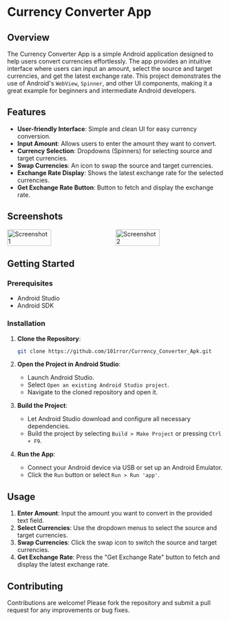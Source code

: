 # Currency Converter App

## Overview

The Currency Converter App is a simple Android application designed to help users convert currencies effortlessly. The app provides an intuitive interface where users can input an amount, select the source and target currencies, and get the latest exchange rate. This project demonstrates the use of Android's `WebView`, `Spinner`, and other UI components, making it a great example for beginners and intermediate Android developers.

## Features

- **User-friendly Interface**: Simple and clean UI for easy currency conversion.
- **Input Amount**: Allows users to enter the amount they want to convert.
- **Currency Selection**: Dropdowns (Spinners) for selecting source and target currencies.
- **Swap Currencies**: An icon to swap the source and target currencies.
- **Exchange Rate Display**: Shows the latest exchange rate for the selected currencies.
- **Get Exchange Rate Button**: Button to fetch and display the exchange rate.

## Screenshots

<div style="display: flex;">
    <img src="https://github.com/101rror/Currency_Converter_Apk/assets/122160056/0f8a914c-4dfb-4f1e-873a-a979299f7039" alt="Screenshot 1" width="45%" style="margin-right: 5%;">
    <img src="https://github.com/101rror/Currency_Converter_Apk/assets/122160056/f85e9f14-9dbc-48cf-84f1-3bbc0ec6b1b3" alt="Screenshot 2" width="45%">
</div>

## Getting Started

### Prerequisites

- Android Studio
- Android SDK

### Installation

1. **Clone the Repository**:
    ```bash
    git clone https://github.com/101rror/Currency_Converter_Apk.git
    ```

2. **Open the Project in Android Studio**:
    - Launch Android Studio.
    - Select `Open an existing Android Studio project`.
    - Navigate to the cloned repository and open it.

3. **Build the Project**:
    - Let Android Studio download and configure all necessary dependencies.
    - Build the project by selecting `Build > Make Project` or pressing `Ctrl + F9`.

4. **Run the App**:
    - Connect your Android device via USB or set up an Android Emulator.
    - Click the `Run` button or select `Run > Run 'app'`.

## Usage

1. **Enter Amount**: Input the amount you want to convert in the provided text field.
2. **Select Currencies**: Use the dropdown menus to select the source and target currencies.
3. **Swap Currencies**: Click the swap icon to switch the source and target currencies.
4. **Get Exchange Rate**: Press the "Get Exchange Rate" button to fetch and display the latest exchange rate.

## Contributing

Contributions are welcome! Please fork the repository and submit a pull request for any improvements or bug fixes.
